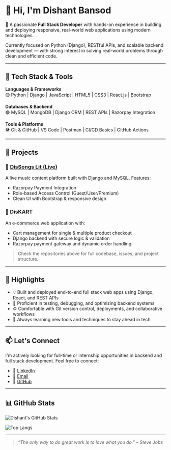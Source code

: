# 👋 Hi, I'm Dishant Bansod

🎯 A passionate **Full Stack Developer** with hands-on experience in building and deploying responsive, real-world web applications using modern technologies.

Currently focused on Python (Django), RESTful APIs, and scalable backend development — with strong interest in solving real-world problems through clean and efficient code.

---

## 🚀 Tech Stack & Tools

**Languages & Frameworks**  
🟡 Python | Django | JavaScript | HTML5 | CSS3 | React.js | Bootstrap

**Databases & Backend**  
🟢 MySQL | MongoDB | Django ORM | REST APIs | Razorpay Integration

**Tools & Platforms**  
🛠️ Git & GitHub | VS Code | Postman | CI/CD Basics | GitHub Actions

---

## 🧠 Projects

### 🎵 [DisSongs Lit (Live)](https://discedric.pythonanywhere.com)
A live music content platform built with Django and MySQL. Features:
- Razorpay Payment Integration
- Role-based Access Control (Guest/User/Premium)
- Clean UI with Bootstrap & responsive design

### 🛒 DisKART
An e-commerce web application with:
- Cart management for single & multiple product checkout
- Django backend with secure logic & validation
- Razorpay payment gateway and dynamic order handling

> Check the repositories above for full codebase, issues, and project structure.

---

## 🌟 Highlights

- 💡 Built and deployed end-to-end full stack web apps using Django, React, and REST APIs  
- 🧪 Proficient in testing, debugging, and optimizing backend systems  
- ⚙️ Comfortable with Git version control, deployments, and collaborative workflows  
- 🧩 Always learning new tools and techniques to stay ahead in tech  

---

## 📫 Let's Connect

I'm actively looking for full-time or internship opportunities in backend and full stack development. Feel free to connect:

- 🔗 [LinkedIn](https://www.linkedin.com/in/dishant-bansod-35a423277)
- 💬 [Email](mailto:dishantbansod210@gmail.com)
- 🐙 [GitHub](https://github.com/DisCedric2)

---

## 📊 GitHub Stats

![Dishant's GitHub Stats](https://github-readme-stats.vercel.app/api?username=DisCedric2&show_icons=true&count_private=true&theme=radical)

![Top Langs](https://github-readme-stats.vercel.app/api/top-langs/?username=DisCedric2&layout=compact&theme=radical)

---

> _“The only way to do great work is to love what you do.” – Steve Jobs_

